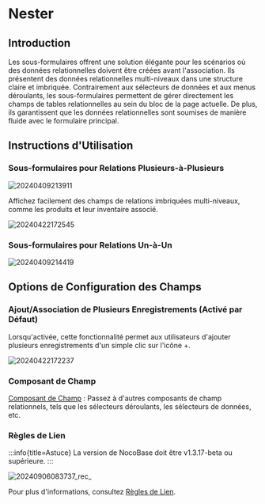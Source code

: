 # Nester

## Introduction

Les sous-formulaires offrent une solution élégante pour les scénarios où des données relationnelles doivent être créées avant l'association. Ils présentent des données relationnelles multi-niveaux dans une structure claire et imbriquée. Contrairement aux sélecteurs de données et aux menus déroulants, les sous-formulaires permettent de gérer directement les champs de tables relationnelles au sein du bloc de la page actuelle. De plus, ils garantissent que les données relationnelles sont soumises de manière fluide avec le formulaire principal.

## Instructions d'Utilisation

### Sous-formulaires pour Relations Plusieurs-à-Plusieurs

![20240409213911](https://static-docs.nocobase.com/20240409213911.png)

Affichez facilement des champs de relations imbriquées multi-niveaux, comme les produits et leur inventaire associé.

![20240422172545](https://static-docs.nocobase.com/20240422172545.png)

### Sous-formulaires pour Relations Un-à-Un

![20240409214419](https://static-docs.nocobase.com/20240422172545.png)

## Options de Configuration des Champs

### Ajout/Association de Plusieurs Enregistrements (Activé par Défaut)

Lorsqu'activée, cette fonctionnalité permet aux utilisateurs d'ajouter plusieurs enregistrements d'un simple clic sur l'icône +.

![20240422172237](https://static-docs.nocobase.com/20240422172237.png)

### Composant de Champ

[Composant de Champ](/handbook/ui/fields/association-field) : Passez à d'autres composants de champ relationnels, tels que les sélecteurs déroulants, les sélecteurs de données, etc.

### Règles de Lien
:::info{title=Astuce}
La version de NocoBase doit être v1.3.17-beta ou supérieure.
:::

![20240906083737_rec_](https://static-docs.nocobase.com/20240906083737_rec_.gif)

Pour plus d'informations, consultez [Règles de Lien](/handbook/ui/blocks/block-settings/field-linkage-rule).
